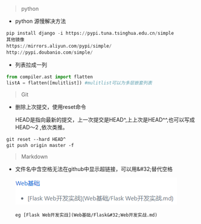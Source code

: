 > python

+ python 源慢解决方法

```python
pip install django -i https://pypi.tuna.tsinghua.edu.cn/simple
其他镜像
https://mirrors.aliyun.com/pypi/simple/
http://pypi.doubanio.com/simple/

```

+ 列表拉成一列

```python
from compiler.ast import flatten
listA = flatten([mulitlist]) #mulitlist可以为多层嵌套列表
```

> Git

+ 删除上次提交，使用reset命令

  HEAD是指向最新的提交，上一次提交是HEAD^,上上次是HEAD^^,也可以写成HEAD～2 ,依次类推。

```
git reset --hard HEAD^
git push origin master -f
```

> Markdown

+ 文件名中含空格无法在github中显示超链接，可以用\&#32;替代空格

  ![](链接失效.png)

  ```
  eg [Flask Web开发实战](Web基础/Flask&#32;Web开发实战.md)
  ```

  


